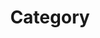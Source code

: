 ---
title: "Category"
layout: categories
permalink: /categories/
author_profile: true
sidebar_main: true
pagination:
  enabled: false
---